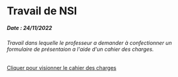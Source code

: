# Travail de NSI

##### Date : 24/11/2022
###### Travail dans lequelle le professeur a demander à confectionner un formulaire de présentaion a l'aide d'un cahier des charges.

[Cliquer pour visionner le cahier des charges](https://user-images.githubusercontent.com/39463376/204606455-b650df4b-9123-4e75-b40a-9f465807c062.png)
